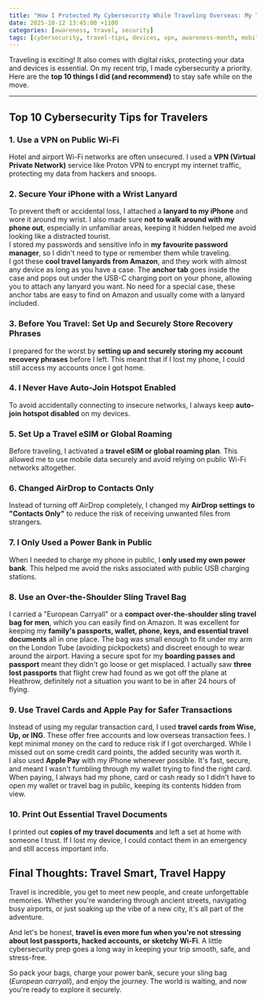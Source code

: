 ```yaml
---
title: "How I Protected My Cybersecurity While Traveling Overseas: My Top 10 Tips"
date: 2025-10-12 13:45:00 +1100
categories: [awareness, travel, security]
tags: [cybersecurity, travel-tips, devices, vpn, awareness-month, mobile-security]
---
```


Traveling is exciting! It also comes with digital risks, protecting your data and devices is essential. On my recent trip, I made cybersecurity a priority. Here are the **top 10 things I did (and recommend)** to stay safe while on the move.

---

## Top 10 Cybersecurity Tips for Travelers

### 1. Use a VPN on Public Wi-Fi
Hotel and airport Wi-Fi networks are often unsecured. I used a **VPN (Virtual Private Network)** service like Proton VPN to encrypt my internet traffic, protecting my data from hackers and snoops.

### 2. Secure Your iPhone with a Wrist Lanyard  
To prevent theft or accidental loss, I attached a **lanyard to my iPhone** and wore it around my wrist. I also made sure **not to walk around with my phone out**, especially in unfamiliar areas, keeping it hidden helped me avoid looking like a distracted tourist.  
I stored my passwords and sensitive info in **my favourite password manager**, so I didn't need to type or remember them while traveling.  
I got these **cool travel lanyards from Amazon**, and they work with almost any device as long as you have a case. The **anchor tab** goes inside the case and pops out under the USB-C charging port on your phone, allowing you to attach any lanyard you want. No need for a special case, these anchor tabs are easy to find on Amazon and usually come with a lanyard included.

### 3. Before You Travel: Set Up and Securely Store Recovery Phrases
I prepared for the worst by **setting up and securely storing my account recovery phrases** before I left. This meant that if I lost my phone, I could still access my accounts once I got home.

### 4. I Never Have Auto-Join Hotspot Enabled
To avoid accidentally connecting to insecure networks, I always keep **auto-join hotspot disabled** on my devices.

### 5. Set Up a Travel eSIM or Global Roaming
Before traveling, I activated a **travel eSIM or global roaming plan**. This allowed me to use mobile data securely and avoid relying on public Wi-Fi networks altogether.

### 6. Changed AirDrop to Contacts Only
Instead of turning off AirDrop completely, I changed my **AirDrop settings to "Contacts Only"** to reduce the risk of receiving unwanted files from strangers.

### 7. I Only Used a Power Bank in Public
When I needed to charge my phone in public, I **only used my own power bank**. This helped me avoid the risks associated with public USB charging stations.

### 8. Use an Over-the-Shoulder Sling Travel Bag
I carried a "European Carryall" or a **compact over-the-shoulder sling travel bag for men**,  which you can easily find on Amazon. It was excellent for keeping my **family's passports, wallet, phone, keys, and essential travel documents** all in one place. The bag was small enough to fit under my arm on the London Tube (avoiding pickpockets) and discreet enough to wear around the airport. Having a secure spot for my **boarding passes and passport** meant they didn't go loose or get misplaced. I actually saw **three lost passports** that flight crew had found as we got off the plane at Heathrow, definitely not a situation you want to be in after 24 hours of flying.

### 9. Use Travel Cards and Apple Pay for Safer Transactions
Instead of using my regular transaction card, I used **travel cards from Wise, Up, or ING**. These offer free accounts and low overseas transaction fees. I kept minimal money on the card to reduce risk if I got overcharged. While I missed out on some credit card points, the added security was worth it.  
I also used **Apple Pay** with my iPhone whenever possible. It's fast, secure, and meant I wasn't fumbling through my wallet trying to find the right card. When paying, I always had my phone, card or cash ready so I didn't have to open my wallet or travel bag in public, keeping its contents hidden from view.

### 10. Print Out Essential Travel Documents
I printed out **copies of my travel documents** and left a set at home with someone I trust. If I lost my device, I could contact them in an emergency and still access important info.

## Final Thoughts: Travel Smart, Travel Happy

Travel is incredible, you get to meet new people, and create unforgettable memories. Whether you're wandering through ancient streets, navigating busy airports, or just soaking up the vibe of a new city, it's all part of the adventure.

And let's be honest, **travel is even more fun when you're not stressing about lost passports, hacked accounts, or sketchy Wi-Fi**. A little cybersecurity prep goes a long way in keeping your trip smooth, safe, and stress-free.

So pack your bags, charge your power bank, secure your sling bag (*European carryall*), and enjoy the journey. The world is waiting, and now you're ready to explore it securely.
